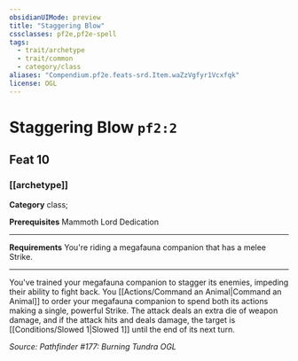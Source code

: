```yaml
---
obsidianUIMode: preview
title: "Staggering Blow"
cssclasses: pf2e,pf2e-spell
tags:
  - trait/archetype
  - trait/common
  - category/class
aliases: "Compendium.pf2e.feats-srd.Item.waZzVgfyr1Vcxfqk"
license: OGL
---
```

# Staggering Blow `pf2:2`
## Feat 10
### [[archetype]]

**Category** class; 



**Prerequisites** Mammoth Lord Dedication
* * *
**Requirements** You're riding a megafauna companion that has a melee Strike.

* * *

You've trained your megafauna companion to stagger its enemies, impeding their ability to fight back. You [[Actions/Command an Animal|Command an Animal]] to order your megafauna companion to spend both its actions making a single, powerful Strike. The attack deals an extra die of weapon damage, and if the attack hits and deals damage, the target is [[Conditions/Slowed 1|Slowed 1]] until the end of its next turn.

*Source: Pathfinder #177: Burning Tundra*
*OGL*